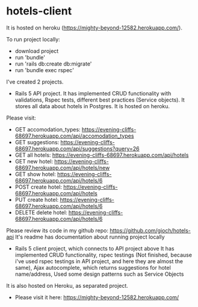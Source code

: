 # hotels-client
It is hosted on heroku (https://mighty-beyond-12582.herokuapp.com/).

To run project locally:
* download project
* run 'bundle'
* run 'rails db:create db:migrate'
* run 'bundle exec rspec'

I've created 2 projects.


- Rails 5 API project. It has implemented CRUD functionality with validations, Rspec tests,
different best practices (Service objects). It stores all data about hotels in Postgres.
It is hosted on heroku.

Please visit:

* GET accomodation_types: https://evening-cliffs-68697.herokuapp.com/api/accomodation_types
* GET suggestions: https://evening-cliffs-68697.herokuapp.com/api/suggestions?query=26
* GET all hotels: https://evening-cliffs-68697.herokuapp.com/api/hotels
* GET new hotel: https://evening-cliffs-68697.herokuapp.com/api/hotels/new
* GET show hotel: https://evening-cliffs-68697.herokuapp.com/api/hotels/6
* POST create hotel: https://evening-cliffs-68697.herokuapp.com/api/hotels
* PUT create hotel: https://evening-cliffs-68697.herokuapp.com/api/hotels/6
* DELETE delete hotel: https://evening-cliffs-68697.herokuapp.com/api/hotels/6

Please review its code in my github repo: https://github.com/gioch/hotels-api
It's readme has documentation about running project locally

- Rails 5 client project, which connects to API project above
It has implemented CRUD functionality, rspec testings (Not finished, because i've used rspec testings in API project, and here they are almost the same),
Ajax autocomplete, which returns suggestions for hotel name/address,
Used some design patterns such as Service Objects

It is also hosted on Heroku, as separated project.
* Please visit it here: https://mighty-beyond-12582.herokuapp.com/
